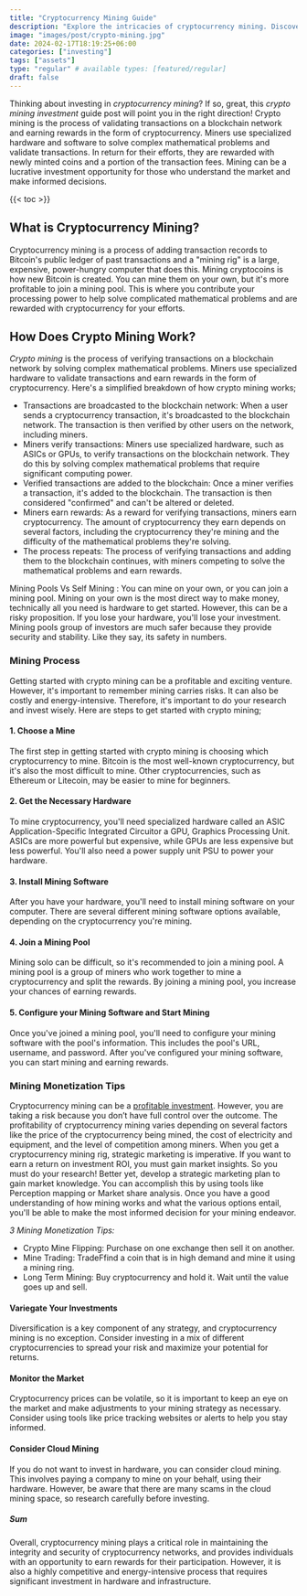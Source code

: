 ```yaml
---
title: "Cryptocurrency Mining Guide"
description: "Explore the intricacies of cryptocurrency mining. Discover how miners secure transactions, validate blocks, and contribute to the decentralized network."
image: "images/post/crypto-mining.jpg"
date: 2024-02-17T18:19:25+06:00
categories: ["investing"]
tags: ["assets"]
type: "regular" # available types: [featured/regular]
draft: false
---
```


Thinking about investing in _cryptocurrency mining_? If so, great, this _crypto mining investment_ guide post will point you in the right direction! Crypto mining is the process of validating transactions on a blockchain network and earning rewards in the form of cryptocurrency. Miners use specialized hardware and software to solve complex mathematical problems and validate transactions. In return for their efforts, they are rewarded with newly minted coins and a portion of the transaction fees. Mining can be a lucrative investment opportunity for those who understand the market and make informed decisions.

{{< toc >}}

## What is Cryptocurrency Mining?

Cryptocurrency mining is a process of adding transaction records to Bitcoin's public ledger of past transactions and a "mining rig" is a large, expensive, power-hungry computer that does this. Mining cryptocoins is how new Bitcoin is created. You can mine them on your own, but it's more profitable to join a mining pool. This is where you contribute your processing power to help solve complicated mathematical problems and are rewarded with cryptocurrency for your efforts.

## How Does Crypto Mining Work?

_Crypto mining_ is the process of verifying transactions on a blockchain network by solving complex mathematical problems. Miners use specialized hardware to validate transactions and earn rewards in the form of cryptocurrency. Here's a simplified breakdown of how crypto mining works;

- Transactions are broadcasted to the blockchain network: When a user sends a cryptocurrency transaction, it's broadcasted to the blockchain network. The transaction is then verified by other users on the network, including miners.
- Miners verify transactions: Miners use specialized hardware, such as ASICs or GPUs, to verify transactions on the blockchain network. They do this by solving complex mathematical problems that require significant computing power.
- Verified transactions are added to the blockchain: Once a miner verifies a transaction, it's added to the blockchain. The transaction is then considered "confirmed" and can't be altered or deleted.
- Miners earn rewards: As a reward for verifying transactions, miners earn cryptocurrency. The amount of cryptocurrency they earn depends on several factors, including the cryptocurrency they're mining and the difficulty of the mathematical problems they're solving.
- The process repeats: The process of verifying transactions and adding them to the blockchain continues, with miners competing to solve the mathematical problems and earn rewards.

Mining Pools Vs Self Mining
: You can mine on your own, or you can join a mining pool. Mining on your own is the most direct way to make money, technically all you need is hardware to get started. However, this can be a risky proposition. If you lose your hardware, you'll lose your investment. Mining pools group of investors are much safer because they provide security and stability. Like they say, its safety in numbers.

### Mining Process

Getting started with crypto mining can be a profitable and exciting venture. However, it's important to remember mining carries risks. It can also be costly and energy-intensive. Therefore, it's important to do your research and invest wisely. Here are steps to get started with crypto mining;

#### 1. Choose a Mine

The first step in getting started with crypto mining is choosing which cryptocurrency to mine. Bitcoin is the most well-known cryptocurrency, but it's also the most difficult to mine. Other cryptocurrencies, such as Ethereum or Litecoin, may be easier to mine for beginners.

#### 2. Get the Necessary Hardware

To mine cryptocurrency, you'll need specialized hardware called an ASIC Application-Specific Integrated Circuitor a GPU, Graphics Processing Unit. ASICs are more powerful but expensive, while GPUs are less expensive but less powerful. You'll also need a power supply unit PSU to power your hardware.

#### 3. Install Mining Software

After you have your hardware, you'll need to install mining software on your computer. There are several different mining software options available, depending on the cryptocurrency you're mining.

#### 4. Join a Mining Pool

Mining solo can be difficult, so it's recommended to join a mining pool. A mining pool is a group of miners who work together to mine a cryptocurrency and split the rewards. By joining a mining pool, you increase your chances of earning rewards.

#### 5. Configure your Mining Software and Start Mining

Once you've joined a mining pool, you'll need to configure your mining software with the pool's information. This includes the pool's URL, username, and password. After you've configured your mining software, you can start mining and earning rewards.

### Mining Monetization Tips

Cryptocurrency mining can be a [profitable investment](/blog/passive-income-ideas). However, you are taking a risk because you don’t have full control over the outcome. The profitability of cryptocurrency mining varies depending on several factors like the price of the cryptocurrency being mined, the cost of electricity and equipment, and the level of competition among miners. When you get a cryptocurrency mining rig, strategic marketing is imperative. If you want to earn a return on investment  ROI, you must gain market insights. So you must do your research! Better yet, develop a strategic marketing plan to gain market knowledge. You can accomplish this by using tools like Perception mapping or Market share analysis. Once you have a good understanding of how mining works and what the various options entail, you'll be able to make the most informed decision for your mining endeavor.

_3 Mining Monetization Tips:_

- Crypto Mine Flipping: Purchase on one exchange then sell it on another.
- Mine Trading: TradeFfind a coin that is in high demand and mine it using a mining ring.
- Long Term Mining: Buy cryptocurrency and hold it. Wait until the value goes up and sell.
 
#### Variegate Your Investments

Diversification is a key component of any strategy, and cryptocurrency mining is no exception. Consider investing in a mix of different cryptocurrencies to spread your risk and maximize your potential for returns.

#### Monitor the Market

Cryptocurrency prices can be volatile, so it is important to keep an eye on the market and make adjustments to your mining strategy as necessary. Consider using tools like price tracking websites or alerts to help you stay informed.

#### Consider Cloud Mining

If you do not want to invest in hardware, you can consider cloud mining. This involves paying a company to mine on your behalf, using their hardware. However, be aware that there are many scams in the cloud mining space, so research carefully before investing.

##### Sum

Overall, cryptocurrency mining plays a critical role in maintaining the integrity and security of cryptocurrency networks, and provides individuals with an opportunity to earn rewards for their participation. However, it is also a highly competitive and energy-intensive process that requires significant investment in hardware and infrastructure.
